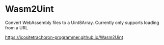 # Wasm2Uint
Convert WebAssembly files to a Uint8Array. Currently only supports loading from a URL

https://icositetrachoron-programmer.github.io/Wasm2Uint
